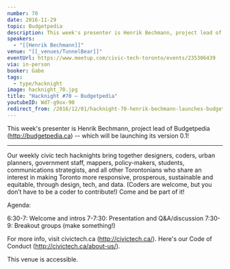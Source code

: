 ```yaml
---
number: 70
date: 2016-11-29
topic: Budgetpedia
description: This week's presenter is Henrik Bechmann, project lead of Budgetpedia (http://budgetpedia.ca) -- which will be launching its version 0.1!
speakers:
  - "[[Henrik Bechmann]]"
venue: "[[_venues/TunnelBear]]"
eventUrl: https://www.meetup.com/civic-tech-toronto/events/235306439
via: in-person
booker: Gabe
tags:
  - type/hacknight
image: hacknight_70.jpg
title: "Hacknight #70 – Budgetpedia"
youtubeID: Wd7-g9ox-90
redirect_from: /2016/12/01/hacknight-70-henrik-bechmann-launches-budgetpedia-0-1/
---
```


This week's presenter is Henrik Bechmann, project lead of Budgetpedia (http://budgetpedia.ca) -- which will be launching its version 0.1!

---

Our weekly civic tech hacknights bring together designers, coders, urban planners, government staff, mappers, policy-makers, students, communications strategists, and all other Torontonians who share an interest in making Toronto more responsive, prosperous, sustainable and equitable, through design, tech, and data. (Coders are welcome, but you don’t have to be a coder to contribute!) Come and be part of it!

Agenda:

6:30-7: Welcome and intros
7-7:30: Presentation and Q&A/discussion
7:30-9: Breakout groups (make something!)

For more info, visit civictech.ca (http://civictech.ca/). Here's our Code of Conduct (http://civictech.ca/about-us/).

This venue is accessible.